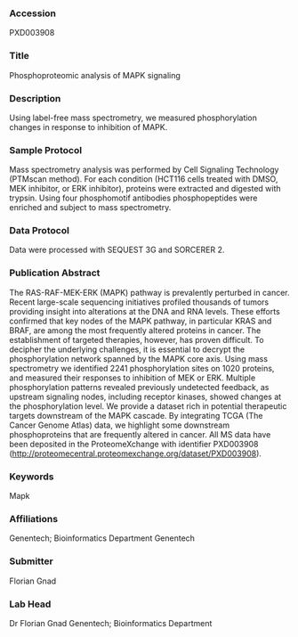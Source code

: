 ### Accession
PXD003908

### Title
Phosphoproteomic analysis of MAPK signaling

### Description
Using label-free mass spectrometry, we measured phosphorylation changes in response to inhibition of MAPK.

### Sample Protocol
Mass spectrometry analysis was performed by Cell Signaling Technology (PTMscan method). For each condition (HCT116  cells treated with DMSO, MEK inhibitor, or ERK inhibitor), proteins were extracted and digested with trypsin. Using four phosphomotif antibodies phosphopeptides were enriched and subject to mass spectrometry.

### Data Protocol
Data were processed with SEQUEST 3G and SORCERER 2.

### Publication Abstract
The RAS-RAF-MEK-ERK (MAPK) pathway is prevalently perturbed in cancer. Recent large-scale sequencing initiatives profiled thousands of tumors providing insight into alterations at the DNA and RNA levels. These efforts confirmed that key nodes of the MAPK pathway, in particular KRAS and BRAF, are among the most frequently altered proteins in cancer. The establishment of targeted therapies, however, has proven difficult. To decipher the underlying challenges, it is essential to decrypt the phosphorylation network spanned by the MAPK core axis. Using mass spectrometry we identified 2241 phosphorylation sites on 1020 proteins, and measured their responses to inhibition of MEK or ERK. Multiple phosphorylation patterns revealed previously undetected feedback, as upstream signaling nodes, including receptor kinases, showed changes at the phosphorylation level. We provide a dataset rich in potential therapeutic targets downstream of the MAPK cascade. By integrating TCGA (The Cancer Genome Atlas) data, we highlight some downstream phosphoproteins that are frequently altered in cancer. All MS data have been deposited in the ProteomeXchange with identifier PXD003908 (http://proteomecentral.proteomexchange.org/dataset/PXD003908).

### Keywords
Mapk

### Affiliations
Genentech; Bioinformatics Department
Genentech

### Submitter
Florian Gnad

### Lab Head
Dr Florian Gnad
Genentech; Bioinformatics Department


